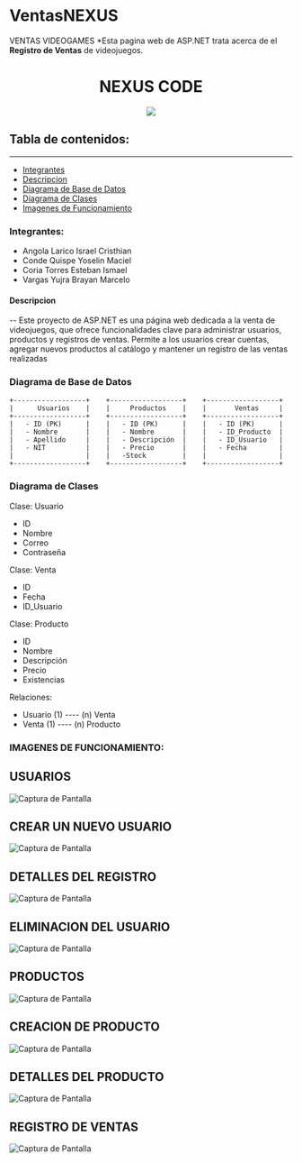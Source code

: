 # VentasNEXUS
VENTAS VIDEOGAMES 
*Esta pagina web de ASP.NET trata acerca de el  **Registro de Ventas** de videojuegos.

<h1 align="center"> NEXUS CODE</h1>

<p align="center"><img src="https://github.com/Marselo203/VentasNEXUS/raw/master/READ/Captura%20de%20pantalla%20(641).png"/></p> 

## Tabla de contenidos:
---
- [Integrantes](#integrantes)
- [Descripcion](#descripcion)
- [Diagrama de Base de Datos](#diagrama-de-base-de-datos)
- [Diagrama de Clases](#diagrama-de-clases)
- [Imagenes de Funcionamiento](#imagenes-de-funcionamiento)
  
### Integrantes:
- Angola Larico Israel Cristhian
- Conde Quispe Yoselin Maciel
- Coria Torres Esteban Ismael
- Vargas Yujra Brayan Marcelo

#### Descripcion
--
Este proyecto de ASP.NET es una página web dedicada a la venta de videojuegos, que ofrece funcionalidades clave para administrar usuarios, productos y registros de ventas. 
Permite a los usuarios crear cuentas, agregar nuevos productos al catálogo y mantener un registro de las ventas realizadas


### Diagrama de Base de Datos
    +------------------+    +------------------+    +------------------+
    |      Usuarios    |    |     Productos    |    |       Ventas     |
    +------------------+    +------------------+    +------------------+
    |   - ID (PK)      |    |   - ID (PK)      |    |   - ID (PK)      |
    |   - Nombre       |    |   - Nombre       |    |   - ID_Producto  |
    |   - Apellido     |    |   - Descripción  |    |   - ID_Usuario   |
    |   - NIT          |    |   - Precio       |    |   - Fecha        |
    |                  |    |   -Stock         |    |                  |
    +------------------+    +------------------+    +------------------+
### Diagrama de Clases
Clase: Usuario
- ID
- Nombre
- Correo
- Contraseña

Clase: Venta
- ID
- Fecha
- ID_Usuario

Clase: Producto
- ID
- Nombre
- Descripción
- Precio
- Existencias

Relaciones:
- Usuario (1) ---- (n) Venta
- Venta (1) ---- (n) Producto



### IMAGENES DE FUNCIONAMIENTO: 

## USUARIOS

![Captura de Pantalla](https://github.com/Marselo203/VentasNEXUS/raw/master/READ/Captura%20de%20pantalla%20(642).png)

## CREAR UN NUEVO USUARIO

![Captura de Pantalla](https://github.com/Marselo203/VentasNEXUS/raw/master/READ/Captura%20de%20pantalla%20(643).png)

## DETALLES DEL REGISTRO

![Captura de Pantalla](https://github.com/Marselo203/VentasNEXUS/raw/master/READ/Captura%20de%20pantalla%20(644).png)

## ELIMINACION DEL USUARIO

![Captura de Pantalla](https://github.com/Marselo203/VentasNEXUS/raw/master/READ/Captura%20de%20pantalla%20(645).png)

## PRODUCTOS

![Captura de Pantalla](https://github.com/Marselo203/VentasNEXUS/raw/master/READ/Captura%20de%20pantalla%20(646).png)

## CREACION DE PRODUCTO

![Captura de Pantalla](https://github.com/Marselo203/VentasNEXUS/raw/master/READ/Captura%20de%20pantalla%20(647).png)

## DETALLES DEL PRODUCTO

![Captura de Pantalla](https://github.com/Marselo203/VentasNEXUS/raw/master/READ/Captura%20de%20pantalla%20(650).png)

## REGISTRO DE VENTAS

![Captura de Pantalla](https://github.com/Marselo203/VentasNEXUS/raw/master/READ/Captura%20de%20pantalla%20(649).png)


